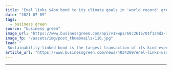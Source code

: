 ```yaml
---
title: "Enel links $4bn bond to its climate goals in 'world record' green transaction"
date: "2021-07-09"
tags: 
  - business green
source: "business green"
image_url: "https://www.businessgreen.com/api/v1/wps/68c2615/01f134d2-7b92-41df-a05a-f74bb5e5e09b/3/enel-gravity-storage-system-185x114.jpg"
image_fp: "/assets/img/post_thumbnails/116.jpg"
lead: "
 Sustainability-linked bond is the largest transaction of its kind ever priced, according to European energy giant ..."
article_url: "https://www.businessgreen.com/news/4034209/enel-links-usd4bn-bond-climate-goals-world-record-green-transaction"
---
```


---
